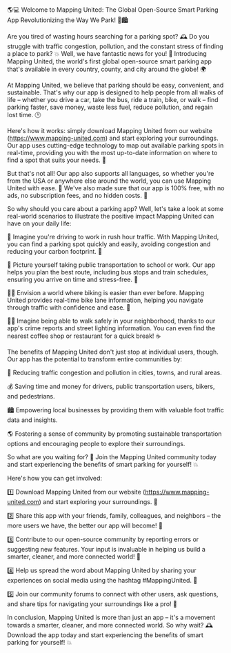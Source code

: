 🌎💻 Welcome to Mapping United: The Global Open-Source Smart Parking App Revolutionizing the Way We Park! 🚗🏙️

Are you tired of wasting hours searching for a parking spot? 🕰️ Do you struggle with traffic congestion, pollution, and the constant stress of finding a place to park? 💥 Well, we have fantastic news for you! 🎉 Introducing Mapping United, the world's first global open-source smart parking app that's available in every country, county, and city around the globe! 🌍

At Mapping United, we believe that parking should be easy, convenient, and sustainable. That's why our app is designed to help people from all walks of life – whether you drive a car, take the bus, ride a train, bike, or walk – find parking faster, save money, waste less fuel, reduce pollution, and regain lost time. 🕒

Here's how it works: simply download Mapping United from our website (https://www.mapping-united.com) and start exploring your surroundings. Our app uses cutting-edge technology to map out available parking spots in real-time, providing you with the most up-to-date information on where to find a spot that suits your needs. 📍

But that's not all! Our app also supports all languages, so whether you're from the USA or anywhere else around the world, you can use Mapping United with ease. 💬 We've also made sure that our app is 100% free, with no ads, no subscription fees, and no hidden costs. 🤑

So why should you care about a parking app? Well, let's take a look at some real-world scenarios to illustrate the positive impact Mapping United can have on your daily life:

🚗 Imagine you're driving to work in rush hour traffic. With Mapping United, you can find a parking spot quickly and easily, avoiding congestion and reducing your carbon footprint. 💪

🚌 Picture yourself taking public transportation to school or work. Our app helps you plan the best route, including bus stops and train schedules, ensuring you arrive on time and stress-free. 📅

🚴‍♀️ Envision a world where biking is easier than ever before. Mapping United provides real-time bike lane information, helping you navigate through traffic with confidence and ease. 🚗

🏃‍♂️ Imagine being able to walk safely in your neighborhood, thanks to our app's crime reports and street lighting information. You can even find the nearest coffee shop or restaurant for a quick break! ☕️

The benefits of Mapping United don't just stop at individual users, though. Our app has the potential to transform entire communities by:

🌆 Reducing traffic congestion and pollution in cities, towns, and rural areas.

💰 Saving time and money for drivers, public transportation users, bikers, and pedestrians.

🏙️ Empowering local businesses by providing them with valuable foot traffic data and insights.

🌎 Fostering a sense of community by promoting sustainable transportation options and encouraging people to explore their surroundings.

So what are you waiting for? 🤔 Join the Mapping United community today and start experiencing the benefits of smart parking for yourself! 💥

Here's how you can get involved:

1️⃣ Download Mapping United from our website (https://www.mapping-united.com) and start exploring your surroundings. 📍

2️⃣ Share this app with your friends, family, colleagues, and neighbors – the more users we have, the better our app will become! 🤩

3️⃣ Contribute to our open-source community by reporting errors or suggesting new features. Your input is invaluable in helping us build a smarter, cleaner, and more connected world! 💪

4️⃣ Help us spread the word about Mapping United by sharing your experiences on social media using the hashtag #MappingUnited. 📱

5️⃣ Join our community forums to connect with other users, ask questions, and share tips for navigating your surroundings like a pro! 💬

In conclusion, Mapping United is more than just an app – it's a movement towards a smarter, cleaner, and more connected world. So why wait? 🕰️ Download the app today and start experiencing the benefits of smart parking for yourself! 💥